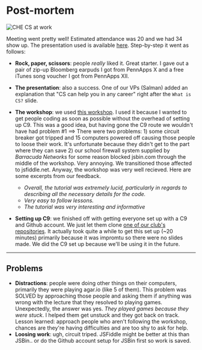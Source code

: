 # Post-mortem

![CHE CS at work](http://i.imgur.com/249LPMm.jpg?1)

Meeting went pretty well! Estimated attendance was 20 and we had 34 show up. The presentation used is available [here](https://docs.google.com/presentation/d/1t9k9QYx7PpkTw9O18oeqniBzg_NpvvGOSFGVL-9tRxI/pub?start=false&loop=false&delayms=3000). Step-by-step it went as follows:

- **Rock, paper, scissors**: people _really_ liked it. Great starter. I gave out a pair of zip-up Bloomberg earpuds I got from PennApps X and a free iTunes song voucher I got from PennApps XII.

- **The presentation**: also a success. One of our VPs (Salman) added an explanation that "CS can help you in any career" right after the `What is CS?` slide.

- **The workshop**: we used [this workshop](https://github.com/hackedu/hackedu/blob/playbook-portfolio/playbook/workshops/portfolio/README.md). I used it because I wanted to get people coding as soon as possible without the overhead of setting up C9. This was a good idea, but having gone the C9 route we wouldn't have had problem #1 ==> There were two problems: 1) some circuit breaker got tripped and 15 computers powered off causing those people to loose their work. It's unfortunate because they didn't get to the part where they can save 2) our school firewall system supplied by _Barracuda Networks_ for some reason blocked jsbin.com through the middle of the workshop. Very annoying. We transitioned those affected to jsfiddle.net. Anyway, the workshop was very well recieved. Here are some excerpts from our feedback.
    - _Overall, the tutorial was extremely lucid, particularly in regards to describing all the necessary details for the code._
    - _Very easy to follow lessons._
    - _The tutorial was very interesting and informative_
 
- **Setting up C9**: we finished off with getting everyone set up with a C9 and Github account. We just let them clone [one of our club's repositories](https://github.com/CHE-CS/Personal-Websites). It actually took quite a while to get this set up (~20 minutes) primarily because it was impromtu so there were no slides made. We did the C9 set up because we'll be using it in the future.

----------------------------------------------------------------------------------------------

## Problems

- **Distractions**: people were doing other things on their computers, primarily they were playing agar.io (like 5 of them). This problem was SOLVED by approaching those people and asking them if anything was wrong with the lecture that they resolved to playing games. Unexpectedly, the answer was yes. _They played games because they were stuck_. I helped them get unstuck and they got back on track. Lesson learned: approach people who aren't following the workshop, chances are they're having difficulties and are too shy to ask for help.
- **Loosing work**: ugh, circuit triped. JSFiddle might be better at this than JSBin.. or do the Github account setup for JSBin first so work is saved.